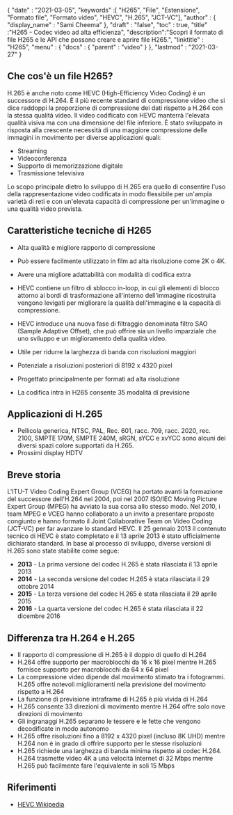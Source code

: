 {
  "date" : "2021-03-05",
  "keywords" :[ "H265", "File", "Estensione", "Formato file", "Formato video", "HEVC", "H.265", "JCT-VC"],
  "author" : {
    "display_name" : "Sami Cheema"
},
  "draft" : "false",
  "toc" : true,
  "title" :"H265 - Codec video ad alta efficienza",
  "description":"Scopri il formato di file H265 e le API che possono creare e aprire file H265.",
  "linktitle" : "H265",
  "menu" : {
    "docs" : {
      "parent" : "video"
}
},
  "lastmod" : "2021-03-27"
}


## Che cos'è un file H265?

H.265 è anche noto come HEVC (High-Efficiency Video Coding) è un successore di H.264. È il più recente standard di compressione video che si dice raddoppi la proporzione di compressione dei dati rispetto a H.264 con la stessa qualità video. Il video codificato con HEVC manterrà l'elevata qualità visiva ma con una dimensione del file inferiore. È stato sviluppato in risposta alla crescente necessità di una maggiore compressione delle immagini in movimento per diverse applicazioni quali:

* Streaming
* Videoconferenza
* Supporto di memorizzazione digitale
* Trasmissione televisiva
 





Lo scopo principale dietro lo sviluppo di H.265 era quello di consentire l'uso della rappresentazione video codificata in modo flessibile per un'ampia varietà di reti e con un'elevata capacità di compressione per un'immagine o una qualità video prevista.


## Caratteristiche tecniche di H265
 





* Alta qualità e migliore rapporto di compressione


* Può essere facilmente utilizzato in film ad alta risoluzione come 2K o 4K.
* Avere una migliore adattabilità con modalità di codifica extra


* HEVC contiene un filtro di sblocco in-loop, in cui gli elementi di blocco attorno ai bordi di trasformazione all'interno dell'immagine ricostruita vengono levigati per migliorare la qualità dell'immagine e la capacità di compressione.


* HEVC introduce una nuova fase di filtraggio denominata filtro SAO (Sample Adaptive Offset), che può offrire sia un livello imparziale che uno sviluppo e un miglioramento della qualità video.
* Utile per ridurre la larghezza di banda con risoluzioni maggiori
* Potenziale a risoluzioni posteriori di 8192 x 4320 pixel


* Progettato principalmente per formati ad alta risoluzione
* La codifica intra in H265 consente 35 modalità di previsione



 





## Applicazioni di H.265

* Pellicola generica, NTSC, PAL, Rec. 601, racc. 709, racc. 2020, rec. 2100, SMPTE 170M, SMPTE 240M, sRGN, sYCC e xvYCC sono alcuni dei diversi spazi colore supportati da H.265.
* Prossimi display HDTV



 





## Breve storia

L'ITU-T Video Coding Expert Group (VCEG) ha portato avanti la formazione del successore dell'H.264 nel 2004, poi nel 2007 ISO/IEC Moving Picture Expert Group (MPEG) ha avviato la sua corsa allo stesso modo. Nel 2010, i team MPEG e VCEG hanno collaborato a un invito a presentare proposte congiunto e hanno formato il Joint Collaborative Team on Video Coding (JCT-VC) per far avanzare lo standard HEVC. Il 25 gennaio 2013 il contenuto tecnico di HEVC è stato completato e il 13 aprile 2013 è stato ufficialmente dichiarato standard. In base al processo di sviluppo, diverse versioni di H.265 sono state stabilite come segue:

* **2013** - La prima versione del codec H.265 è stata rilasciata il 13 aprile 2013
* **2014** - La seconda versione del codec H.265 è stata rilasciata il 29 ottobre 2014
* **2015** - La terza versione del codec H.265 è stata rilasciata il 29 aprile 2015
* **2016** - La quarta versione del codec H.265 è stata rilasciata il 22 dicembre 2016
 





## Differenza tra H.264 e H.265

* Il rapporto di compressione di H.265 è il doppio di quello di H.264
* H.264 offre supporto per macroblocchi da 16 x 16 pixel mentre H.265 fornisce supporto per macroblocchi da 64 x 64 pixel
* La compressione video dipende dal movimento stimato tra i fotogrammi. H.265 offre notevoli miglioramenti nella previsione del movimento rispetto a H.264
* La funzione di previsione intraframe di H.265 è più vivida di H.264
* H.265 consente 33 direzioni di movimento mentre H.264 offre solo nove direzioni di movimento
* Gli ingranaggi H.265 separano le tessere e le fette che vengono decodificate in modo autonomo
* H.265 offre risoluzioni fino a 8192 x 4320 pixel (incluso 8K UHD) mentre H.264 non è in grado di offrire supporto per le stesse risoluzioni
* H.265 richiede una larghezza di banda minima rispetto ai codec H.264. H.264 trasmette video 4K a una velocità Internet di 32 Mbps mentre H.265 può facilmente fare l'equivalente in soli 15 Mbps

## Riferimenti

* [HEVC Wikipedia](https://en.wikipedia.org/wiki/High_Efficiency_Video_Coding)

